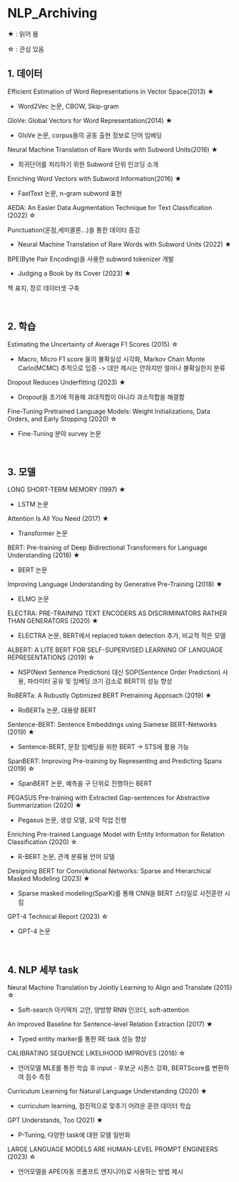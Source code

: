 # NLP_Archiving

★ : 읽어 봄

☆ : 관심 있음

## 1. 데이터

Efficient Estimation of Word Representations in Vector Space(2013) ★

*	Word2Vec 논문, CBOW, Skip-gram

GloVe: Global Vectors for Word Representation(2014) ★

*	GloVe 논문, corpus들의 공동 출현 정보로 단어 임베딩

Neural Machine Translation of Rare Words with Subword Units(2016) ★

*	희귀단어를 처리하기 위한 Subword 단위 인코딩 소개

Enriching Word Vectors with Subword Information(2016) ★

*	FastText 논문, n-gram subword 표현

AEDA: An Easier Data Augmentation Technique for Text Classification (2022) ☆

Punctuation(온점,세미콜론…)을 통한 데이터 증강

*	Neural Machine Translation of Rare Words with Subword Units (2022) ★

BPE(Byte Pair Encoding)을 사용한 subword tokenizer 개발

*	Judging a Book by its Cover (2023) ★

책 표지, 장르 데이터셋 구축

<br>

## 2. 학습

Estimating the Uncertainty of Average F1 Scores (2015) ☆

*	Macro, Micro F1 score 들의 불확실성 시각화, Markov Chain Monte Carlo(MCMC) 추적으로 입증 -> 대안 제시는 안하지만 얼마나 불확실한지 분류

Dropout Reduces Underfitting (2023) ★

*	Dropout을 초기에 적용해 과대적합이 아니라 과소적합을 해결함

Fine-Tuning Pretrained Language Models: Weight Initializations, Data Orders, and Early Stopping (2020) ☆

*	Fine-Tuning 분야 survey 논문

<br>

## 3. 모델

LONG SHORT-TERM MEMORY (1997) ★

*	LSTM 논문

Attention Is All You Need (2017) ★

*	Transformer 논문

BERT: Pre-training of Deep Bidirectional Transformers for Language Understanding (2018) ★

*	BERT 논문

Improving Language Understanding by Generative Pre-Training (2018) ★

*	ELMO 논문

ELECTRA: PRE-TRAINING TEXT ENCODERS AS DISCRIMINATORS RATHER THAN GENERATORS (2020) ★

*	ELECTRA 논문, BERT에서 replaced token detection 추가, 비교적 작은 모델

ALBERT: A LITE BERT FOR SELF-SUPERVISED LEARNING OF LANGUAGE REPRESENTATIONS (2019) ☆

*	NSP(Next Sentence Prediction) 대신 SOP(Sentence Order Prediction) 사용, 파라미터 공유 및 임베딩 크기 감소로 BERT의 성능 향상

RoBERTa: A Robustly Optimized BERT Pretraining Approach (2019) ★

*	RoBERTa 논문, 대용량 BERT

Sentence-BERT: Sentence Embeddings using Siamese BERT-Networks (2019) ★

*	Sentence-BERT, 문장 임베딩을 위한 BERT -> STS에 활용 가능

SpanBERT: Improving Pre-training by Representing and Predicting Spans (2019) ☆

*	SpanBERT 논문, 예측을 구 단위로 진행하는 BERT

PEGASUS Pre-training with Extracted Gap-sentences for Abstractive Summarization (2020) ★

*	Pegasus 논문, 생성 모델, 요약 작업 진행

Enriching Pre-trained Language Model with Entity Information for Relation Classification (2020) ☆

*	R-BERT 논문, 관계 분류용 언어 모델

Designing BERT for Convolutional Networks: Sparse and Hierarchical Masked Modeling (2023) ★

*	Sparse masked modeling(SparK)를 통해 CNN을 BERT 스타일로 사전훈련 시킴

GPT-4 Technical Report (2023) ☆

*	GPT-4 논문

<br>

## 4. NLP 세부 task

Neural Machine Translation by Jointly Learning to Align and Translate (2015) ☆

*	Soft-search 아키텍처 고안, 양방향 RNN 인코더, soft-attention

An Improved Baseline for Sentence-level Relation Extraction (2017) ★

*	Typed entity marker를 통한 RE task 성능 향상

CALIBRATING SEQUENCE LIKELIHOOD IMPROVES (2018) ☆

*	언어모델 MLE를 통한 학습 후 input - 후보군 시퀀스 강화, BERTScore를 변환하여 점수 측정

Curriculum Learning for Natural Language Understanding (2020) ★

*	curriculum learning, 점진적으로 맞추기 어려운 훈련 데이터 학습

GPT Understands, Too (2021) ★

*	P-Tuning, 다양한 task에 대한 모델 일반화

LARGE LANGUAGE MODELS ARE HUMAN-LEVEL PROMPT ENGINEERS (2023) ☆

*	언어모델을 APE(자동 프롬프트 엔지니어)로 사용하는 방법 제시
